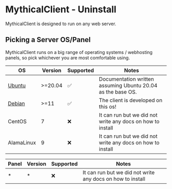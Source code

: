 # MythicalClient - Uninstall

MythicalClient is designed to run on any web server. 

## Picking a Server OS/Panel
MythicalClient runs on a big range of operating systems / webhosting panels, so pick whichever you are most comfortable using.

| OS | Version | Supported | Notes |
| - | - | - | - |
| [Ubuntu](/docs/user/uninstall/ubuntu/uninstall) | >=20.04 | ✅ | Documentation written assuming Ubuntu 20.04 as the base OS. |
| [Debian](/docs/user/uninstall/debian/uninstall)  | >=11 | ✅ | The client is developed on this os! |
| CentOS | 7 | ❌ | It can run but we did not write any docs on how to install |
| AlamaLinux | 9 | ❌ | It can run but we did not write any docs on how to install |


| Panel | Version | Supported | Notes |
| - | - | - | - |
| * | * | ❌ | It can run but we did not write any docs on how to install |


